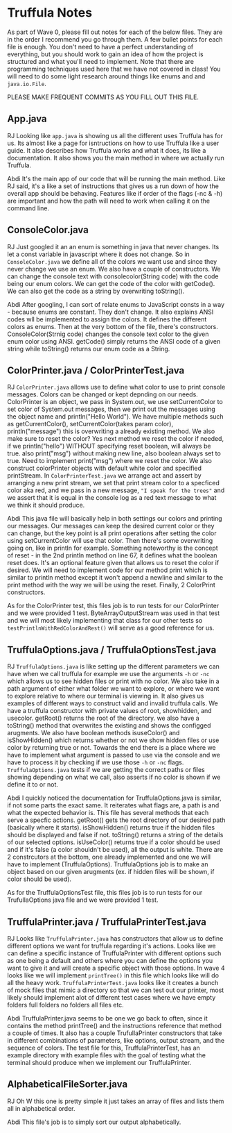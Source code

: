 # Truffula Notes
As part of Wave 0, please fill out notes for each of the below files. They are in the order I recommend you go through them. A few bullet points for each file is enough. You don't need to have a perfect understanding of everything, but you should work to gain an idea of how the project is structured and what you'll need to implement. Note that there are programming techniques used here that we have not covered in class! You will need to do some light research around things like enums and and `java.io.File`.

PLEASE MAKE FREQUENT COMMITS AS YOU FILL OUT THIS FILE.

## App.java
RJ
Looking like `app.java` is showing us all the different uses Truffula has for us. Its almost like a page for isntructions on how to use Truffula like a user guide. It also describes how Truffula works and what it does, its like a documentation. It also shows you the main method in where we actually run Truffula.

Abdi
It's the main app of our code that will be running the main method. Like RJ said, it's a like a set of instructions that gives us a run down of how the overall app should be behaving. Features like if order of the flags (-nc & -h) are important and how the path will need to work when calling it on the command line.

## ConsoleColor.java
RJ 
Just googled it an an enum is something in java that never changes. Its let a const variable in javascript where it does not change. So in `ConsoleColor.java` we define all of the colors we want use and since they never change we use an enum. We also have a couple of constructors. We can change the console text with consolecolor(String code) with the code being our enum colors. We can get the code of the color with getCode(). We can also get the code as a string by overwriting toString().

Abdi
After googling, I can sort of relate enums to JavaScript consts in a way - because enums are constant. They don't change. It also explains ANSI codes wll be implemented to assign the colors. It defines the different colors as enums. Then at the very bottom of the file, there's constructors. ConsoleColor(Strnig code) changes the console text color to the given enum color using ANSI. getCode() simply returns the ANSI code of a given string while toString() returns our enum code as a String.

## ColorPrinter.java / ColorPrinterTest.java
RJ
`ColorPrinter.java` allows use to define what color to use to print console messages. Colors can be changed or kept depnding on our needs. ColorPrinter is an object, we pass in System.out, we use setCurrentColor to set color of System.out messages, then we print out the messages using the object name and println("Hello World"). We have multiple methods such as getCurrentColor(), setCurrentColor(takes param color), println("message") this is overwriting a already existing method. We also make sure to reset the color? Yes next method we reset the color if needed, if we println("hello") WITHOUT specifying reset boolean, will always be true. also print("msg") without making new line, also boolean always set to true. Need to implement print("msg") where we reset the color. We also construct colorPrinter objects with default white color and specified printStream. In `ColorPrinterTest.java` we arrange act and assert by arranging a new print stream, we set that print stream color to a specficed color aka red, and we pass in a new message, `"I speak for the trees"` and we assert that it is equal in the console log as a red text message to what we think it should produce.

Abdi
This java file will basically help in both settings our colors and printing our messages. Our messages can keep the desired current color or they can change, but the key point is all print operations after setting the color using setCurrentColor will use that color. Then there's some overwriting going on, like in println for example. Something noteworthy is the concept of reset - in the 2nd println method on line 67, it defines what the boolean reset does. It's an optional feature given that allows us to reset the color if desired. We will need to implement code for our method print which is similar to println method except it won't append a newline and similar to the print method with the way we will be using the reset. Finally, 2 ColorPrint constructors.

As for the ColorPrinter test, this files job is to run tests for our ColorPrinter and we were provided 1 test. ByteArrayOutputStream was used in that test and we will most likely implementing that class for our other tests so `testPrintlnWithRedColorAndRest()` will serve as a good reference for us.

## TruffulaOptions.java / TruffulaOptionsTest.java
RJ 
`TruffulaOptions.java` is like setting up the different parameters we can have when we call truffula for example we use the arguments `-h` or `-nc` which allows us to see hidden files or print with no color. We also take in a path argument of either what folder we want to explore, or where we want to explore relative to where our terminal is viewing in. It also gives us examples of different ways to construct valid and invalid truffula calls. We have a truffula constructor with private values of root, showhidden, and usecolor. getRoot() returns the root of the directory. we also have a toString() method that overwrites the existing and shows the configged arugments. We also have boolean methods isuseColor() and isShowHidden() which returns whether or not we show hidden files or use color by returning true or not. Towards the end there is a place where we have to implement what argument is passed to use via the console and we have to process it by checking if we use those `-h` or `-nc` flags. `TruffulaOptions.java` tests if we are getting the correct paths or files showing depending on what we call, also asserts if no color is shown if we define it to or not.

Abdi
I quickly noticed the documentation for TruffulaOptions.java is similar, if not some parts the exact same. It reiterates what flags are, a path is and what the expected behavior is. This file has several methods that each serve a specfic actions. getRoot() gets the root directory of our desired path (basically where it starts). isShowHidden() returns true if the hidden files should be displayed and false if not. toString() returns a string of the details of our selected options. isUseColor() returns true if a color should be used and if it's false (a color shouldn't be used), all the output is white. There are 2 constrcutors at the bottom, one already implemented and one we will have to implement (TruffulaOptions). TruffulaOptions job is to make an object based on our given arugments (ex. if hidden files will be shown, if color should be used).

As for the TruffulaOptionsTest file, this files job is to run tests for our TrufullaOptions java file and we were provided 1 test. 


## TruffulaPrinter.java / TruffulaPrinterTest.java

RJ
Looks like `TruffulaPrinter.java` has constructors that allow us to define different options we want for truffula regarding it's actions. Looks like we can define a specific instance of TruffulaPrinter with different options such as one being a default and others where you can define the options you want to give it and will create a specific object with those options. In wave 4 looks like we will implement `printTree()` in this file which looks like will do all the heavy work. `TruffulaPrinterTest.java` looks like it creates a bunch of mock files that mimic a directory so that we can test out our printer, most likely should implement alot of different test cases where we have empty folders full folders no folders all files etc.

Abdi
TruffulaPrinter.java seems to be one we go back to often, since it contains the method printTree() and the instructions reference that method a couple of times. It also has a couple TrufullaPrinter constructors that take in different combinations of parameters, like options, output stream, and the sequence of colors. The test file for this, TruffulaPrinterTest, has an example directory with example files with the goal of testing what the terminal should produce when we implement our TruffulaPrinter.

## AlphabeticalFileSorter.java

RJ
Oh W this one is pretty simple it just takes an array of files and lists them all in alphabetical order.

Abdi
This file's job is to simply sort our output alphabetically.